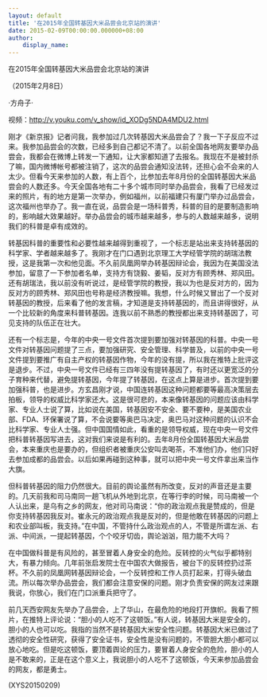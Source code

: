 ```yaml
---
layout: default
title: '在2015年全国转基因大米品尝会北京站的演讲'
date: 2015-02-09T00:00:00.000000+08:00
author:
    display_name: 
---
```


在2015年全国转基因大米品尝会北京站的演讲

（2015年2月8日）

·方舟子·

视频：http://v.youku.com/v_show/id_XODg5NDA4MDU2.html

刚才《新京报》记者问我，我参加过几次转基因大米品尝会了？我一下子反应不过来。我参加品尝会的次数，已经多到自己都记不清了。以前全国各地网友要举办品尝会，我都会在微博上转发一下通知，让大家都知道了去报名。我现在不是被封杀了嘛，国内微博帐号都被注销了，这次的品尝会通知没法转，还担心会不会来的人太少。但看今天来参加的人数，有上百个，比参加去年8月份的全国转基因大米品尝会的人数还多。今天全国各地有二十多个城市同时举办品尝会，我看了已经发过来的照片，有的地方是第一次举办，例如福州，以前福建只有厦门举办过品尝会，这次福州也举办了。我一直在说，品尝会是一场科普秀，科普的目的是要制造影响的，影响越大效果越好。举办品尝会的城市越来越多，参与的人数越来越多，说明我们的科普是卓有成效的。

转基因科普的重要性和必要性越来越得到重视了，一个标志是站出来支持转基因的科学家、学者越来越多了。我刚才在门口遇到北京理工大学经管学院的胡瑞法教授，这是我第一次和他见面。不久前凤凰网举办转基因辩论会，我因为在美国没法参加，留意了一下参加者名单，支持方有饶毅、姜韬，反对方有顾秀林、郑风田。还有胡瑞法，我以前没有听说过，是经管学院的教授，我以为也是反对方的，因为反对方的顾秀林、郑风田也号称是经济教授嘛。我想，什么时候又冒出了一个反对转基因的教授，后来看了他的发言稿，才知道是支持转基因的，而且讲得很好，从一个比较新的角度来科普转基因。连我以前不熟悉的教授都出来支持转基因了，可见支持的队伍正在壮大。

还有一个标志是，今年的中央一号文件首次提到要加强对转基因的科普。中央一号文件对转基因问题提了三点，要加强研究、安全管理、科学普及，以前的中央一号文件提到要推广有自主产权的转基因作物，今年的没有提，所以我在推特上批评这是退步。不过，中央一号文件已经有三四年没有提转基因了，有时还以更宽泛的分子育种来代替，避免提转基因，今年提了转基因，在这点上算是进步。首次提到要加强科普，也是进步。方玄昌刚才说，中国连转基因这种问题都要等最高决策层去拍板，领导的权威比科学家还大。这是很可悲的，本来像转基因的问题应该由科学家、专业人士说了算，比如说在美国，转基因安不安全、要不要种，是美国农业部、FDA、环保署说了算，不会说要等奥巴马决定，奥巴马对这种问题的认识不会比科学家、专业人士强。但中国国情如此，看重的是领导权威，现在中央一号文件把科普转基因写进去，这对我们来说是有利的。去年8月份全国转基因大米品尝会，本来重庆也是要办的，但组织者被重庆公安叫去喝茶，不准他们办，他们只好去参加成都的品尝会。以后如果再碰到这种事，就可以把中央一号文件拿出来当作大旗。

但科普转基因的阻力仍然很大。目前的舆论虽然有所改变，反对的声音还是主要的。几天前我和司马南同一趟飞机从外地到北京，在等行李的时候，司马南被一个人认出来，是乌有之乡的网友，他对司马南说：“你的政治观点我是赞成的，但是你支持转基因我反对。崔永元的政治观点我是反对的，但是他敢在转基因的问题上和农业部叫板，我支持。”在中国，不管持什么政治观点的人，不管是所谓左派、右派、中间派，一提起转基因，个个咬牙切齿，舆论汹汹，阻力能不大吗？

在中国做科普是有风险的，甚至冒着人身安全的危险。反转控的火气似乎都特别大，有暴力倾向。几年前张启发院士在中国农大做报告，被台下的反转控扔过茶杯。不久前的凤凰网转基因辩论会，一个反转控和工作人员打起来，打得头破血流。所以每次举办品尝会，我们都会注意安保的问题。刚才负责安保的网友过来跟我说，你放心，我们在门口派重兵把守了。

前几天西安网友先举办了品尝会，上了华山，在最危险的地段打开旗帜。我看了照片，在推特上评论说：“胆小的人吃不了这顿饭。”有人说，转基因大米是安全的，胆小的人也可以吃。我指的当然不是转基因大米安全性问题。转基因大米已做过了透彻的安全性研究，获得了安全证书，安全性是没有问题的，不管胆大胆小都可以放心地吃。但是吃这顿饭，要顶着舆论的压力，要冒着人身安全的危险，胆小的人是不敢来的，正是在这个意义上，我说胆小的人吃不了这顿饭，今天来参加品尝会的网友，都是勇士。

(XYS20150209)

